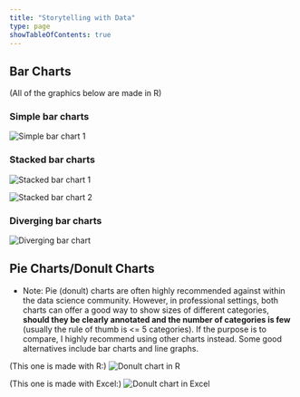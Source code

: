 ```yaml
---
title: "Storytelling with Data"
type: page
showTableOfContents: true
---
```


## Bar Charts 

(All of the graphics below are made in R)

### Simple bar charts

![Simple bar chart 1](/images/data_viz/simple_bar_chart.png "simple chart 1")  
   
### Stacked bar charts

![Stacked bar chart 1](/images/data_viz/stacked_bar_chart_1.png "stacked chart 1")  


![Stacked bar chart 2](/images/data_viz/stacked_bar_chart_2.png "stacked chart 2")  

### Diverging bar charts 

![Diverging bar chart](/images/data_viz/diverging_bar_chart_1.png "diverging chart") 


## Pie Charts/Donult Charts

* Note: Pie (donult) charts are often highly recommended against within the data science community. However, in professional settings, both charts can offer a good way to show sizes of different categories, **should they be clearly annotated and the number of categories is few** (usually the rule of thumb is <= 5 categories). If the purpose is to compare, I highly recommend using other charts instead. Some good alternatives include bar charts and line graphs.

(This one is made with R:) 
![Donult chart in R](/images/data_viz/donult_chart_2.png "donult chart in R")

(This one is made with Excel:) 
![Donult chart in Excel](/images/data_viz/donult_chart_1.png "donult chart in Excel")


